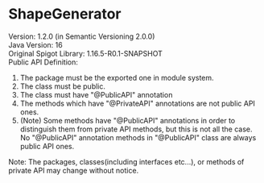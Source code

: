 # ShapeGenerator
Version: 1.2.0 (in Semantic Versioning 2.0.0)</br>
Java Version: 16</br>
Original Spigot Library: 1.16.5-R0.1-SNAPSHOT</br>
Public API Definition:</br>
  1. The package must be the exported one in module system.
  2. The class must be public.
  3. The class must have "@PublicAPI" annotation
  4. The methods which have "@PrivateAPI" annotations are not public API ones.
  5. (Note) Some methods have "@PublicAPI" annotations in order to distinguish them from private API 	methods, but this is not all the case. No "@PublicAPI" annotation methods in "@PublicAPI" class are 	always public API ones.</br>

Note: The packages, classes(including interfaces etc...), or methods of private API may change without notice.</br>
